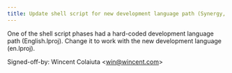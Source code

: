 ```yaml
---
title: Update shell script for new development language path (Synergy, a0adca5)
---
```


One of the shell script phases had a hard-coded development language path (English.lproj). Change it to work with the new development language (en.lproj).

Signed-off-by: Wincent Colaiuta &lt;win@wincent.com&gt;
